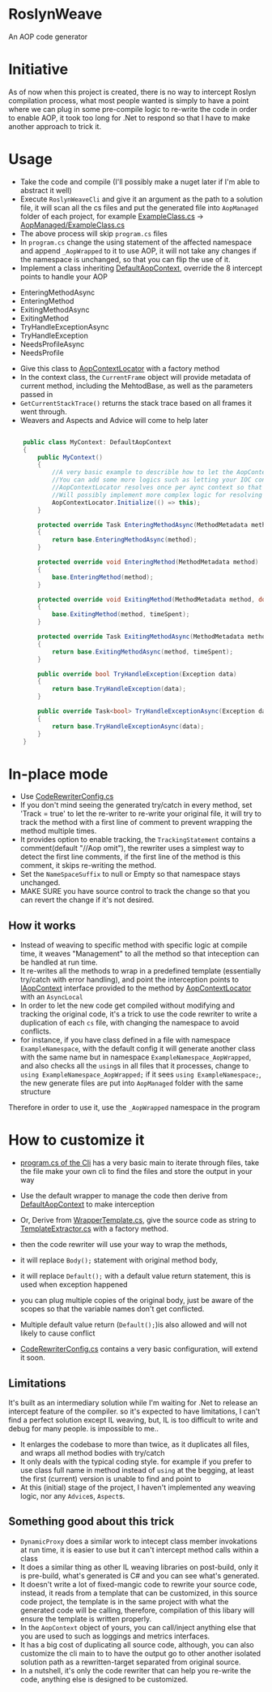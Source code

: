 # RoslynWeave
An AOP code generator

# Initiative
As of now when this project is created, there is no way to intercept Roslyn compilation process, what most people wanted is simply to have a point where we can plug in some pre-compile logic to re-write the code in order to enable AOP, it took too long for .Net to respond so that I have to make another approach to trick it.

# Usage
- Take the code and compile (I'll possibly make a nuget later if I'm able to abstract it well)
- Execute `RoslynWeaveCli` and give it an argument as the path to a solution file, it will scan all the cs files and put the generated file into `AopManaged` folder of each project, for example [ExampleClass.cs](RoslynWeaveTests/ExampleClass.cs) -> [AopManaged/ExampleClass.cs](RoslynWeaveTests/AopManaged/ExampleClass.cs)
- The above process will skip `program.cs` files
- In `program.cs` change the using statement of the affected namespace and append `_AopWrapped` to it to use AOP, it will not take any changes if the namespace is unchanged, so that you can flip the use of it.
- Implement a class inheriting [DefaultAopContext](RoslynWeave/DefaultAopContext.cs), override the 8 intercept points to handle your AOP
* EnteringMethodAsync
* EnteringMethod
* ExitingMethodAsync
* ExitingMethod
* TryHandleExceptionAsync
* TryHandleException
* NeedsProfileAsync
* NeedsProfile
- Give this class to [AopContextLocator](RoslynWeave/AopContextLocator.cs) with a factory method
- In the context class, the `CurrentFrame` object will provide metadata of current method, including the MehtodBase, as well as the parameters passed in
- `GetCurrentStackTrace()` returns the stack trace based on all frames it went through.
- Weavers and Aspects and Advice will come to help later
```cs

    public class MyContext: DefaultAopContext
    {
        public MyContext()
        {
            //A very basic example to describle how to let the AopContextLoctor resolve the Context.
            //You can add some more logics such as letting your IOC container to resolve.
            //AopContextLocator resolves once per aync context so that the the AopContext is scoped.
            //Will possibly implement more complex logic for resolving to handle more scenarios
            AopContextLocator.Initialize(() => this);
        }

        protected override Task EnteringMethodAsync(MethodMetadata method)
        {
            return base.EnteringMethodAsync(method);
        }

        protected override void EnteringMethod(MethodMetadata method)
        {
            base.EnteringMethod(method);
        }

        protected override void ExitingMethod(MethodMetadata method, double timeSpent)
        {
            base.ExitingMethod(method, timeSpent);
        }

        protected override Task ExitingMethodAsync(MethodMetadata method, double timeSpent)
        {
            return base.ExitingMethodAsync(method, timeSpent);
        }

        public override bool TryHandleException(Exception data)
        {
            return base.TryHandleException(data);
        }

        public override Task<bool> TryHandleExceptionAsync(Exception data)
        {
            return base.TryHandleExceptionAsync(data);
        }
    }
```

# In-place mode
- Use [CodeRewriterConfig.cs](RoslynWeave/CodeRewriter/CodeRewriterConfig.cs)
- If you don't mind seeing the generated try/catch in every method, set 'Track = true' to let the re-writer to re-write your original file, it will try to track the method with a first line of comment to prevent wrapping the method multiple times.
- It provides option to enable tracking, the `TrackingStatement` contains a comment(default "//Aop omit"), the rewriter uses a simplest way to detect the first line comments, if the first line of the method is this comment, it skips re-writing the method.
- Set the `NameSpaceSuffix` to null or Empty so that namespace stays unchanged.
- MAKE SURE you have source control to track the change so that you can revert the change if it's not desired.


## How it works
- Instead of weaving to specific method with specific logic at compile time, it weaves "Management" to all the method so that inteception can be handled at run time.
- It re-writes all the methods to wrap in a predefined template (essentially try/catch with error handling), and point the interception points to [IAopContext](RoslynWeave/IAopContext.cs) interface provided to the method by [AopContextLocator](RoslynWeave/AopContextLocator.cs) with an `AsyncLocal`
- In order to let the new code get compiled without modifying and tracking the original code, it's a trick to use the code rewriter to write a duplication of each `cs` file, with changing the namespace to avoid conflicts.
- for instance, if you have class defined in a file with namespace `ExampleNamespace`, with the default config it will generate another class with the same name but in namespace `ExampleNamespace_AopWrapped`, and also checks all the `using`s in all files that it processes, change to `using ExampleNamespace_AopWrapped;` if it sees `using ExampleNamespace;`, the new generate files are put into `AopManaged` folder with the same structure

Therefore in order to use it, use the `_AopWrapped` namespace in the program

# How to customize it
- [program.cs of the Cli](RoslynWeaveCli/Program.cs) has a very basic main to iterate through files,  take the file make your own cli to find the files and store the output in your way
- Use the default wrapper to manage the code then derive from [DefaultAopContext](RoslynWeave/DefaultAopContext.cs) to make interception

- Or, Derive from [WrapperTemplate.cs](RoslynWeave/CodeRewriter/WrapperTemplate.cs), give the source code as string to [TemplateExtractor.cs](RoslynWeave/CodeRewriter/TemplateExtractor.cs) with a factory method.
- then the code rewriter will use your way to wrap the methods,
- it will replace `Body();` statement with original method body,
- it will replace `Default();` with a default value return statement, this is used when exception happened
- you can plug multiple copies of the original body, just be aware of the scopes so that the variable names don't get conflicted.
- Multiple default value return (`Default();`)is also allowed and will not likely to cause conflict
- [CodeRewriterConfig.cs](RoslynWeave/CodeRewriter/CodeRewriterConfig.cs) contains a very basic configuration, will extend it soon.

## Limitations
It's built as an intermediary solution while I'm waiting for .Net to release an intercept feature of the compiler. so it's expected to have limitations, I can't find a perfect solution except IL weaving, but, IL is too difficult to write and debug for many people. is impossible to me..
- It enlarges the codebase to more than twice, as it duplicates all files, and wraps all method bodies with try/catch
- It only deals with the typical coding style. for example if you prefer to use class full name in method instead of `using` at the begging, at least the first (current) version is unable to find and point to  
- At this (initial) stage of the project, I haven't implemented any weaving logic, nor any `Advice`s, `Aspect`s.

## Something good about this trick
- `DynamicProxy` does a similar work to intecept class member invokations at run time, it is easier to use but it can't intercept method calls within a class
- It does a similar thing as other IL weaving libraries on post-build, only it is pre-build, what's generated is C# and you can see what's generated.
- It doesn't write a lot of fixed-mangic code to rewrite your source code, instead, it reads from a template that can be customized, in this source code project, the template is in the same project with what the generated code will be calling, therefore, compilation of this libary will ensure the template is written properly.
- In the `AopContext` object of yours, you can call/inject anything else that you are used to such as loggings and metrics interfaces.
- It has a big cost of duplicating all source code, although, you can also customize the cli main to to have the output go to other another isolated solution path as a rewritten-target separated from original source.
- In a nutshell, it's only the code rewriter that can help you re-write the code, anything else is designed to be customized.
